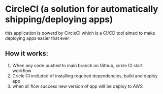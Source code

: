 # CircleCI (a solution for automatically shipping/deploying apps)

this application is powerd by CircleCI which is a CI/CD tool aimed to make deploying apps easier that ever

## How it works:

1. When any code pushed to main branch on Github, circle CI start workflow
2. Cricle CI included of installing required dependencies, build and deploy app
3. when all flow success new version of app will be deploy to AWS